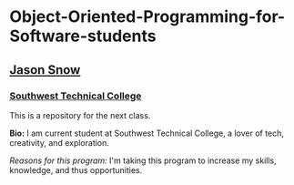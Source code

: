 # Object-Oriented-Programming-for-Software-students
## [Jason Snow](https://github.com/jasonvsnow)
### [Southwest Technical College](https://stech.edu/)

This is a repository for the next class.

**Bio:** I am current student at Southwest Technical College, a lover of tech, creativity, and exploration. 

*Reasons for this program:* I'm taking this program to increase my skills, knowledge, and thus opportunities. 
